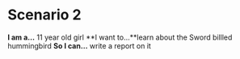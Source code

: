 # Scenario 2

**I am a…** 11 year old girl
**I want to…**learn about the Sword billled hummingbird
**So I can…** write a report on it


